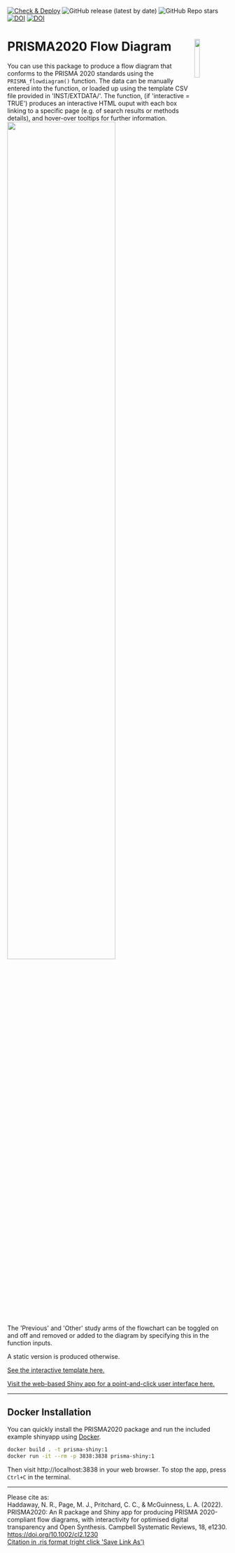 <!-- badges: start -->
[![Check & Deploy](https://github.com/prisma-flowdiagram/PRISMA2020/actions/workflows/check-and-deploy.yml/badge.svg)](https://github.com/prisma-flowdiagram/PRISMA2020/actions/workflows/check-and-deploy.yml)
![GitHub release (latest by date)](https://img.shields.io/github/v/release/prisma-flowdiagram/PRISMA2020)
![GitHub Repo stars](https://img.shields.io/github/stars/prisma-flowdiagram/PRISMA2020?style=social)
[![DOI](https://zenodo.org/badge/DOI/10.5281/zenodo.4287834.svg)](https://doi.org/10.5281/zenodo.4287834)
[![DOI](https://zenodo.org/badge/DOI/10.1002/cl2.1230.svg)](https://doi.org/10.1002/cl2.1230)
<!-- badges: end -->

# PRISMA2020 Flow Diagram <img src="https://raw.githubusercontent.com/prisma-flowdiagram/PRISMA2020/master/PRISMA2020-hex.png" align="right" width="15%"/>

You can use this package to produce a flow diagram that conforms to the PRISMA 2020 standards using the `PRISMA_flowdiagram()` function. The data can be manually entered into the function, or loaded up using the template CSV file provided in 'INST/EXTDATA/'. The function, (if 'interactive = TRUE') produces an interactive HTML ouput with each box linking to a specific page (e.g. of search results or methods details), and hover-over tooltips for further information. 
<br>
<img src="https://raw.githubusercontent.com/prisma-flowdiagram/PRISMA2020/master/inst/extdata/PRISMA.png" width="70%" />
<br>

The 'Previous' and 'Other' study arms of the flowchart can be toggled on and off and removed or added to the diagram by specifying this in the function inputs.

A static version is produced otherwise.  

<a href="https://srflowdiagram.github.io/template.html" target="_blank">See the interactive template here.</a><br>


<a href="https://estech.shinyapps.io/prisma_flowdiagram/" target="_blank">Visit the web-based Shiny app for a point-and-click user interface here.</a>

---
## Docker Installation

You can quickly install the PRISMA2020 package and run the included
example shinyapp using [Docker](https://docs.docker.com/engine/install/).

```bash
docker build . -t prisma-shiny:1
docker run -it --rm -p 3838:3838 prisma-shiny:1
```

Then visit http://localhost:3838 in your web browser.
To stop the app, press `Ctrl+C` in the terminal.

---

Please cite as:<br>
 Haddaway, N. R., Page, M. J., Pritchard, C. C., & McGuinness, L. A. (2022). PRISMA2020: An R package and Shiny app for producing PRISMA 2020-compliant flow diagrams, with interactivity for optimised digital transparency and Open Synthesis. Campbell Systematic Reviews, 18, e1230. <a href=https://doi.org/10.1002/cl2.1230>https://doi.org/10.1002/cl2.1230</a><br>
<a id="raw-url" href="https://raw.githubusercontent.com/nealhaddaway/PRISMA2020/master/inst/extdata/citation.ris">Citation in .ris format (right click 'Save Link As')</a>
